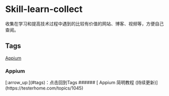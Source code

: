 # Skill-learn-collect
收集在学习和提高技术过程中遇到的比较有价值的网站、博客、视频等，方便自己查阅。





<h2 id='tags'>Tags</h3>

[Appium](#appium)&emsp;&emsp;


<h3 id='appium'>Appium</h5>[:arrow_up:](#tags)：点击回到Tags
###### [ Appium 简明教程 (持续更新)](https://testerhome.com/topics/1045)
